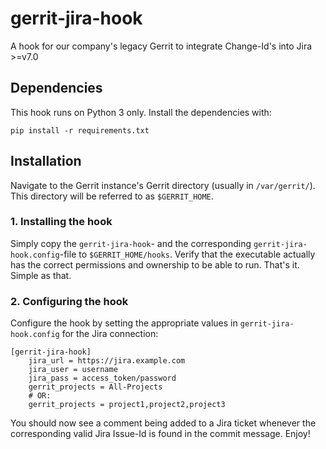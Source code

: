 # gerrit-jira-hook

A hook for our company's legacy Gerrit to integrate Change-Id's into Jira >=v7.0

## Dependencies

This hook runs on Python 3 only. Install the dependencies with:

    pip install -r requirements.txt

## Installation

Navigate to the Gerrit instance's Gerrit directory (usually in `/var/gerrit/`). This directory will be referred to as `$GERRIT_HOME`.

### 1. Installing the hook

Simply copy the `gerrit-jira-hook`- and the corresponding `gerrit-jira-hook.config`-file to `$GERRIT_HOME/hooks`. Verify that the executable actually has the correct permissions and ownership to be able to run. That's it. Simple as that.

### 2. Configuring the hook

Configure the hook by setting the appropriate values in `gerrit-jira-hook.config` for the Jira connection:

    [gerrit-jira-hook]
        jira_url = https://jira.example.com
        jira_user = username
        jira_pass = access_token/password
        gerrit_projects = All-Projects
        # OR:
        gerrit_projects = project1,project2,project3

You should now see a comment being added to a Jira ticket whenever the corresponding valid Jira Issue-Id is found in the commit message. Enjoy!

